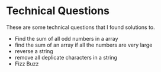 # Technical Questions

These are some technical questions that I found solutions to.

* Find the sum of all odd numbers in a array
* find the sum of an array if all the numbers are very large
* reverse a string
* remove all deplicate characters in a string
* Fizz Buzz
